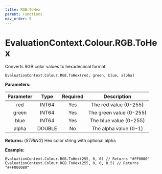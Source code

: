 ```yaml
---
title: RGB.ToHex
parent: Functions
nav_order: 5
---
```


# EvaluationContext.Colour.RGB.ToHex

Converts RGB color values to hexadecimal format

```dax
EvaluationContext.Colour.RGB.ToHex(red, green, blue, alpha)
```

**Parameters:**

| Parameter | Type | Required | Description |
|:---:|:---:|:---:|:---:|
| red | INT64 | Yes | The red value (0-255) |
| green | INT64 | Yes | The green value (0-255) |
| blue | INT64 | Yes | The blue value (0-255) |
| alpha | DOUBLE | No | The alpha value (0-1) |

**Returns:** (*STRING*) Hex color string with optional alpha

**Example:**

```dax
EvaluationContext.Colour.RGB.ToHex(255, 0, 0) // Returns "#FF0000"
EvaluationContext.Colour.RGB.ToHex(255, 0, 0, 0.5) // Returns "#FF000080"
```